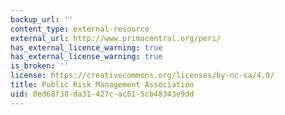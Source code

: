 ```yaml
---
backup_url: ''
content_type: external-resource
external_url: http://www.primacentral.org/peri/
has_external_licence_warning: true
has_external_license_warning: true
is_broken: ''
license: https://creativecommons.org/licenses/by-nc-sa/4.0/
title: Public Risk Management Association
uid: 0ed68f38-da31-427c-ac61-5cb48343e9dd
---
```


